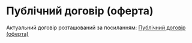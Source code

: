 # Публічний договір (оферта)

Актуальний договір розташований за посиланням: [Публічний договір (оферта)](https://gligle.app/public-offer)
